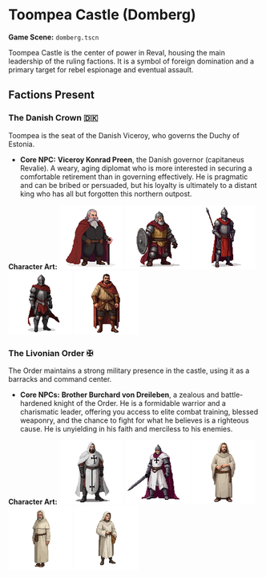 # Toompea Castle (Domberg)

**Game Scene:** `domberg.tscn`

Toompea Castle is the center of power in Reval, housing the main leadership of the ruling factions. It is a symbol of foreign domination and a primary target for rebel espionage and eventual assault.

## Factions Present

### The Danish Crown 🇩🇰 
Toompea is the seat of the Danish Viceroy, who governs the Duchy of Estonia.
-   **Core NPC:** **Viceroy Konrad Preen**, the Danish governor (capitaneus Revalie). A weary, aging diplomat who is more interested in securing a comfortable retirement than in governing effectively. He is pragmatic and can be bribed or persuaded, but his loyalty is ultimately to a distant king who has all but forgotten this northern outpost.

**Character Art:**
![](../../assets/characters/denmark/npc1.png)
![](../../assets/characters/denmark/image-3.png)
![](../../assets/characters/denmark/image-1.png)
![](../../assets/characters/denmark/image.png)
![](../../assets/characters/denmark/image-21.png)

### The Livonian Order ✠ 
The Order maintains a strong military presence in the castle, using it as a barracks and command center.
-   **Core NPCs:** **Brother Burchard von Dreileben**, a zealous and battle-hardened knight of the Order. He is a formidable warrior and a charismatic leader, offering you access to elite combat training, blessed weaponry, and the chance to fight for what he believes is a righteous cause. He is unyielding in his faith and merciless to his enemies.

**Character Art:**
![](../../assets/characters/livonian/teutonic-1.png)
![](../../assets/characters/livonian/teutonic-2.png)
![](../../assets/characters/livonian/image-1.png)
![](../../assets/characters/livonian/image-2.png)
![](../../assets/characters/livonian/image-3.png)
